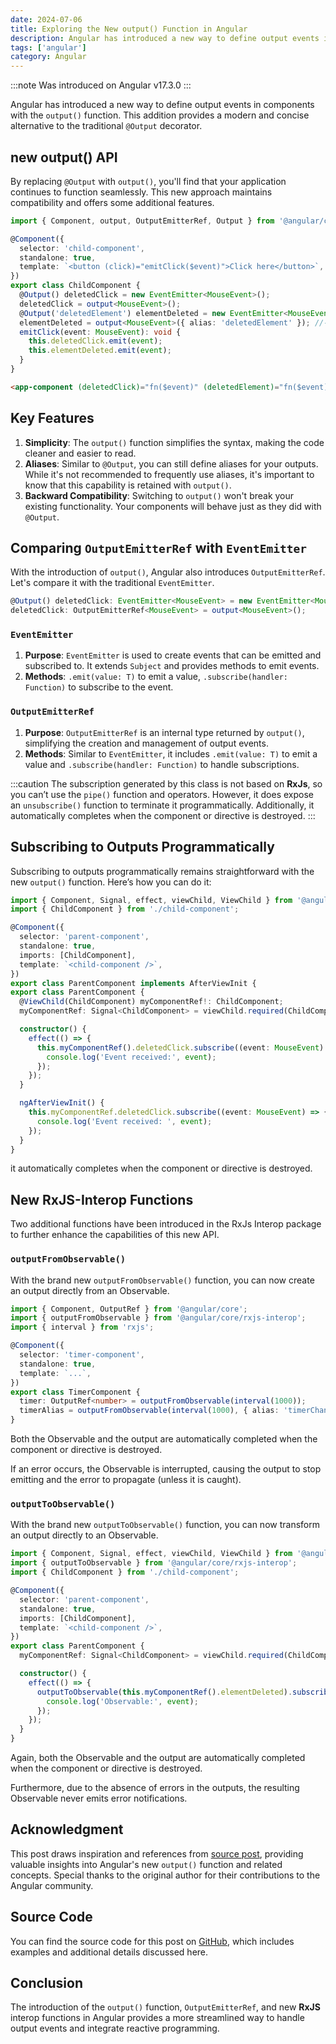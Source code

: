 ```yaml
---
date: 2024-07-06
title: Exploring the New output() Function in Angular
description: Angular has introduced a new way to define output events in components with the output() function. This addition provides a modern and concise alternative to the traditional @Output decorator.
tags: ['angular']
category: Angular
---
```


:::note
Was introduced on Angular v17.3.0
:::

Angular has introduced a new way to define output events in components with the `output()` function. This addition provides a modern and concise alternative to the traditional `@Output` decorator.

## new output() API

By replacing `@Output` with `output()`, you'll find that your application continues to function seamlessly. This new approach maintains compatibility and offers some additional features.

```ts "output" title="child-component.ts"  del={9,11} ins={10,12}
import { Component, output, OutputEmitterRef, Output } from '@angular/core';

@Component({
  selector: 'child-component',
  standalone: true,
  template: `<button (click)="emitClick($event)">Click here</button>`,
})
export class ChildComponent {
  @Output() deletedClick = new EventEmitter<MouseEvent>();
  deletedClick = output<MouseEvent>();
  @Output('deletedElement') elementDeleted = new EventEmitter<MouseEvent>(); //-> with alias
  elementDeleted = output<MouseEvent>({ alias: 'deletedElement' }); //-> with alias
  emitClick(event: MouseEvent): void {
    this.deletedClick.emit(event);
    this.elementDeleted.emit(event);
  }
}
```

```html
<app-component (deletedClick)="fn($event)" (deletedElement)="fn($event)" />
```

## Key Features

1. **Simplicity**: The `output()` function simplifies the syntax, making the code cleaner and easier to read.
2. **Aliases**: Similar to `@Output`, you can still define aliases for your outputs. While it's not recommended to frequently use aliases, it's important to know that this capability is retained with `output()`.
3. **Backward Compatibility**: Switching to `output()` won't break your existing functionality. Your components will behave just as they did with `@Output`.

## Comparing `OutputEmitterRef` with `EventEmitter`

With the introduction of `output()`, Angular also introduces `OutputEmitterRef`. Let's compare it with the traditional `EventEmitter`.

```ts title="child-component.ts"  del={1} ins={2}
@Output() deletedClick: EventEmitter<MouseEvent> = new EventEmitter<MouseEvent>();
deletedClick: OutputEmitterRef<MouseEvent> = output<MouseEvent>();
```

### `EventEmitter`

1. **Purpose**: `EventEmitter` is used to create events that can be emitted and subscribed to. It extends `Subject` and provides methods to emit events.
2. **Methods**: `.emit(value: T)` to emit a value, `.subscribe(handler: Function)` to subscribe to the event.

### `OutputEmitterRef`

1. **Purpose**: `OutputEmitterRef` is an internal type returned by `output()`, simplifying the creation and management of output events.
2. **Methods**: Similar to `EventEmitter`, it includes `.emit(value: T)` to emit a value and `.subscribe(handler: Function)` to handle subscriptions.

:::caution
The subscription generated by this class is not based on **RxJs**, so you can’t use the `pipe()` function and operators. However, it does expose an `unsubscribe()` function to terminate it programmatically. Additionally, it automatically completes when the component or directive is destroyed.
:::

## Subscribing to Outputs Programmatically

Subscribing to outputs programmatically remains straightforward with the new `output()` function. Here’s how you can do it:

```ts title="parent-component.ts"  del={10,12,23-27} ins={11,13,15-21}
import { Component, Signal, effect, viewChild, ViewChild } from '@angular/core';
import { ChildComponent } from './child-component';

@Component({
  selector: 'parent-component',
  standalone: true,
  imports: [ChildComponent],
  template: `<child-component />`,
})
export class ParentComponent implements AfterViewInit {
export class ParentComponent {
  @ViewChild(ChildComponent) myComponentRef!: ChildComponent;
  myComponentRef: Signal<ChildComponent> = viewChild.required(ChildComponent);

  constructor() {
    effect(() => {
      this.myComponentRef().deletedClick.subscribe((event: MouseEvent) => {
        console.log('Event received:', event);
      });
    });
  }

  ngAfterViewInit() {
    this.myComponentRef.deletedClick.subscribe((event: MouseEvent) => {
      console.log('Event received: ', event);
    });
  }
}
```

it automatically completes when the component or directive is destroyed.

## New RxJS-Interop Functions

Two additional functions have been introduced in the RxJs Interop package to further enhance the capabilities of this new API.

### `outputFromObservable()`

With the brand new `outputFromObservable()` function, you can now create an output directly from an Observable.

```ts "outputFromObservable" title="timer.component.ts"
import { Component, OutputRef } from '@angular/core';
import { outputFromObservable } from '@angular/core/rxjs-interop';
import { interval } from 'rxjs';

@Component({
  selector: 'timer-component',
  standalone: true,
  template: `...`,
})
export class TimerComponent {
  timer: OutputRef<number> = outputFromObservable(interval(1000));
  timerAlias = outputFromObservable(interval(1000), { alias: 'timerChange' });
}
```

Both the Observable and the output are automatically completed when the component or directive is destroyed.

If an error occurs, the Observable is interrupted, causing the output to stop emitting and the error to propagate (unless it is caught).

### `outputToObservable()`

With the brand new `outputToObservable()` function, you can now transform an output directly to an Observable.

```ts "outputToObservable" title="parent-component.ts"
import { Component, Signal, effect, viewChild, ViewChild } from '@angular/core';
import { outputToObservable } from '@angular/core/rxjs-interop';
import { ChildComponent } from './child-component';

@Component({
  selector: 'parent-component',
  standalone: true,
  imports: [ChildComponent],
  template: `<child-component />`,
})
export class ParentComponent {
  myComponentRef: Signal<ChildComponent> = viewChild.required(ChildComponent);

  constructor() {
    effect(() => {
      outputToObservable(this.myComponentRef().elementDeleted).subscribe((event: MouseEvent) => {
        console.log('Observable:', event);
      });
    });
  }
}
```

Again, both the Observable and the output are automatically completed when the component or directive is destroyed.

Furthermore, due to the absence of errors in the outputs, the resulting Observable never emits error notifications.

## Acknowledgment

This post draws inspiration and references from [source post](https://dev.to/davidepassafaro/angular-new-output-function-44f1), providing valuable insights into Angular's new `output()` function and related concepts. Special thanks to the original author for their contributions to the Angular community.

## Source Code

You can find the source code for this post on [GitHub](https://github.com/arias9306/blog-src/blob/main/apps/output/src/app/app.component.ts), which includes examples and additional details discussed here.

## Conclusion

The introduction of the `output()` function, `OutputEmitterRef`, and new **RxJS** interop functions in Angular provides a more streamlined way to handle output events and integrate reactive programming.
